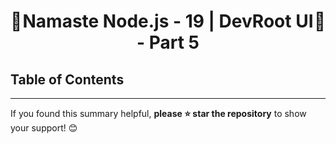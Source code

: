 <h1 style="text-align: center; display: flex; justify-content: space-between;">
  🚀 <span>Namaste Node.js - 19 | DevRoot UI - Part 5</span> 🚀
</h1>

## Table of Contents

---

If you found this summary helpful, **please ⭐ star the repository** to show your support! 😊

